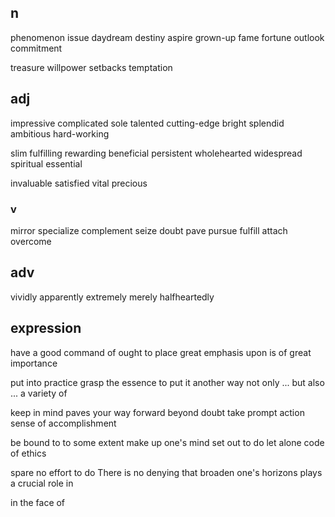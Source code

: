 ## n

phenomenon    issue    daydream    destiny    aspire    grown-up    fame    fortune    outlook    commitment

treasure    willpower    setbacks    temptation    



## adj

impressive    complicated    sole    talented    cutting-edge    bright    splendid    ambitious    hard-working

slim    fulfilling    rewarding    beneficial    persistent    wholehearted    widespread    spiritual    essential    

invaluable    satisfied    vital    precious



### v

mirror    specialize    complement    seize    doubt    pave    pursue    fulfill    attach    overcome



## adv

vividly    apparently    extremely    merely    halfheartedly



## expression

have a good command of    ought to    place great emphasis upon    is of great importance    

put into practice    grasp the essence    to put it another way    not only ... but also ...    a variety of

keep in mind    paves your way forward    beyond doubt    take prompt action    sense of accomplishment

be bound to    to some extent    make up one's mind    set out to do    let alone    code of ethics    

spare no effort to do    There is no denying that    broaden one's horizons    plays a crucial role in

in the face of